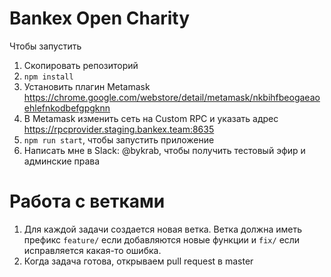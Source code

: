 # Bankex Open Charity


Чтобы  запустить

1. Скопировать репозиторий
1. `npm install`
1. Установить плагин Metamask https://chrome.google.com/webstore/detail/metamask/nkbihfbeogaeaoehlefnkodbefgpgknn
1. В Metamask изменить сеть на Custom RPC и указать адрес https://rpcprovider.staging.bankex.team:8635
1. `npm run start`, чтобы запустить приложение
1. Написать мне в Slack: @bykrab, чтобы получить тестовый эфир и админские права

<!-- Чтобы задеплоить контракт организации, необходим [truffle](http://truffleframework.com/) -->
<!-- 1. `npm install -g truffle` -->
<!-- 1. Зайти в папку проекта, запустить `truffle migrate --network ganache` -->
<!-- 1. Дождаться компиляции, в консоли будет строчка вида `Organization: 0x.....` где 0x.... это адрес контракта организации. -->
<!-- 1. Скопировать адрес организации из предыдущего шага в `constants.js` в переменную `exports.DEV_ENVIRONMENT.organizations`; -->

# Работа с ветками
1. Для каждой задачи создается новая ветка. Ветка должна иметь префикс `feature/` если добавляются новые функции и `fix/` если исправляется какая-то ошибка.
2. Когда задача готова, открываем pull request в master


